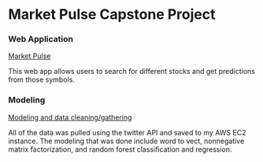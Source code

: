 # Market Pulse Capstone Project

### Web Application
[Market Pulse](https://github.com/gravity226/NASDAQ/tree/master/market_pulse)

This web app allows users to search for different stocks and get predictions from those symbols.

### Modeling
[Modeling and data cleaning/gathering](https://github.com/gravity226/NASDAQ/tree/master/testing)

All of the data was pulled using the twitter API and saved to my AWS EC2 instance.  The modeling that was done include word to vect, nonnegative matrix factorization, and random forest classification and regression.
